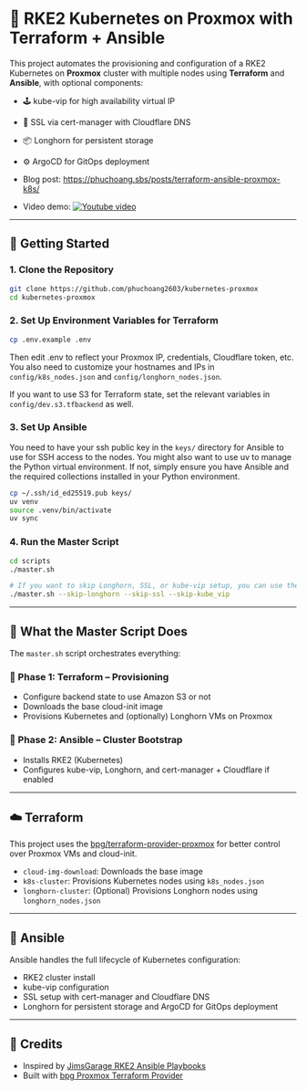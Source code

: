 # 🧠 RKE2 Kubernetes on Proxmox with Terraform + Ansible

This project automates the provisioning and configuration of a RKE2 Kubernetes on **Proxmox** cluster with multiple nodes using **Terraform** and **Ansible**, with optional components:

- 🕹️ kube-vip for high availability virtual IP
- 🔐 SSL via cert-manager with Cloudflare DNS
- 📦 Longhorn for persistent storage
- ⚙️ ArgoCD for GitOps deployment

- Blog post: <https://phuchoang.sbs/posts/terraform-ansible-proxmox-k8s/>
- Video demo:
  [![Youtube video](https://img.youtube.com/vi/Ao6IPSmUFcE/maxresdefault.jpg)](https://youtu.be/Ao6IPSmUFcE)

---

## 🚀 Getting Started

### 1. Clone the Repository

```bash
git clone https://github.com/phuchoang2603/kubernetes-proxmox
cd kubernetes-proxmox
```

### 2. Set Up Environment Variables for Terraform

```bash
cp .env.example .env
```

Then edit .env to reflect your Proxmox IP, credentials, Cloudflare token, etc. You also need to customize your hostnames and IPs in `config/k8s_nodes.json` and `config/longhorn_nodes.json`.

If you want to use S3 for Terraform state, set the relevant variables in `config/dev.s3.tfbackend` as well.

### 3. Set Up Ansible

You need to have your ssh public key in the `keys/` directory for Ansible to use for SSH access to the nodes. You might also want to use uv to manage the Python virtual environment. If not, simply ensure you have Ansible and the required collections installed in your Python environment.

```bash
cp ~/.ssh/id_ed25519.pub keys/
uv venv
source .venv/bin/activate
uv sync
```

### 4. Run the Master Script

```bash
cd scripts
./master.sh

# If you want to skip Longhorn, SSL, or kube-vip setup, you can use the flags:
./master.sh --skip-longhorn --skip-ssl --skip-kube_vip
```

---

## 🧰 What the Master Script Does

The `master.sh` script orchestrates everything:

### 🔨 Phase 1: Terraform – Provisioning

- Configure backend state to use Amazon S3 or not
- Downloads the base cloud-init image
- Provisions Kubernetes and (optionally) Longhorn VMs on Proxmox

### 🤖 Phase 2: Ansible – Cluster Bootstrap

- Installs RKE2 (Kubernetes)
- Configures kube-vip, Longhorn, and cert-manager + Cloudflare if enabled

---

## ☁️ Terraform

This project uses the [bpg/terraform-provider-proxmox](https://github.com/bpg/terraform-provider-proxmox) for better control over Proxmox VMs and cloud-init.

- `cloud-img-download`: Downloads the base image
- `k8s-cluster`: Provisions Kubernetes nodes using `k8s_nodes.json`
- `longhorn-cluster`: (Optional) Provisions Longhorn nodes using `longhorn_nodes.json`

---

## 🧠 Ansible

Ansible handles the full lifecycle of Kubernetes configuration:

- RKE2 cluster install
- kube-vip configuration
- SSL setup with cert-manager and Cloudflare DNS
- Longhorn for persistent storage and ArgoCD for GitOps deployment

---

## 📜 Credits

- Inspired by [JimsGarage RKE2 Ansible Playbooks](https://github.com/JamesTurland/JimsGarage)
- Built with [bpg Proxmox Terraform Provider](https://registry.terraform.io/providers/bpg/proxmox/latest)
